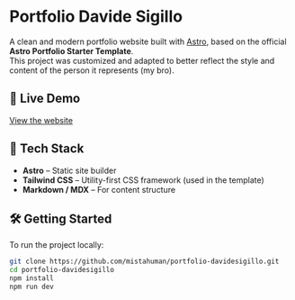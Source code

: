 # Portfolio Davide Sigillo

A clean and modern portfolio website built with [Astro](https://astro.build/), based on the official **Astro Portfolio Starter Template**.  
This project was customized and adapted to better reflect the style and content of the person it represents (my bro).

## 🚀 Live Demo

[View the website](https://mistahuman.github.io/portfolio-davidesigillo)

## 🧰 Tech Stack

- **Astro** – Static site builder
- **Tailwind CSS** – Utility-first CSS framework (used in the template)
- **Markdown / MDX** – For content structure

## 🛠️ Getting Started

To run the project locally:

```bash
git clone https://github.com/mistahuman/portfolio-davidesigillo.git
cd portfolio-davidesigillo
npm install
npm run dev
